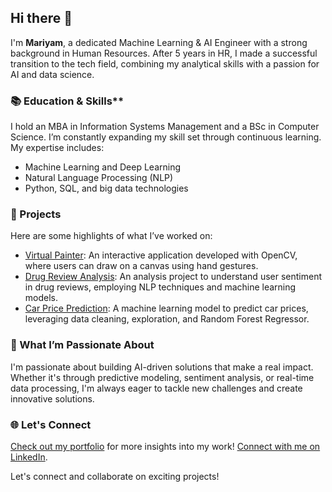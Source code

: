 ## Hi there 👋

I'm **Mariyam**, a dedicated Machine Learning & AI Engineer with a strong background in Human Resources. After 5 years in HR, I made a successful transition to the tech field, combining my analytical skills with a passion for AI and data science.

### 📚 Education & Skills**
I hold an MBA in Information Systems Management and a BSc in Computer Science. I’m constantly expanding my skill set through continuous learning. 
My expertise includes:
 - Machine Learning and Deep Learning
 - Natural Language Processing (NLP)
 - Python, SQL, and big data technologies

### 🚀 Projects
Here are some highlights of what I’ve worked on:
 - [Virtual Painter](https://github.com/mariyamjabir/virtual_painter): An interactive application developed with OpenCV, where users can draw on a canvas using hand gestures. 
 - [Drug Review Analysis](https://github.com/mariyamjabir/Drug-Review-Analysis-Understanding-User-Sentiment): An analysis project to understand user sentiment in drug reviews, employing NLP techniques and machine learning models. 
 - [Car Price Prediction](https://github.com/mariyamjabir/Car_Price_Prediction): A machine learning model to predict car prices, leveraging data cleaning, exploration, and Random Forest Regressor. 

### 🌟 What I’m Passionate About
I'm passionate about building AI-driven solutions that make a real impact. Whether it's through predictive modeling, sentiment analysis, or real-time data processing, I'm always eager to tackle new challenges and create innovative solutions.

### 🌐 Let's Connect
[Check out my portfolio](https://mariyamjabir.my.canva.site/portfolio) for more insights into my work!
[Connect with me on LinkedIn](https://www.linkedin.com/in/mariyamjabir/).

Let's connect and collaborate on exciting projects!


